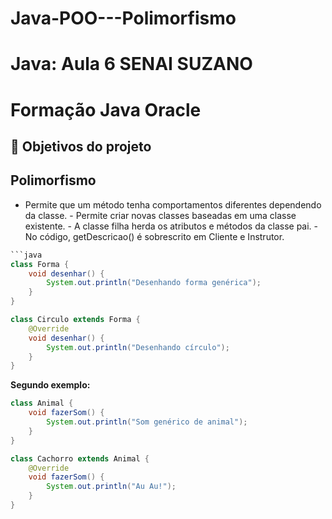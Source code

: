 # Java-POO---Polimorfismo
# Java: Aula 6 SENAI SUZANO

# Formação Java Oracle 

## 🔨 Objetivos do projeto
## Polimorfismo
- Permite que um método tenha comportamentos diferentes dependendo da classe. - Permite criar novas classes baseadas em uma classe existente. - A classe filha herda os atributos e métodos da classe pai. - No código, getDescricao() é sobrescrito em Cliente e Instrutor.
  
```java
```java
class Forma {
    void desenhar() {
        System.out.println("Desenhando forma genérica");
    }
}

class Circulo extends Forma {
    @Override
    void desenhar() {
        System.out.println("Desenhando círculo");
    }
}
```

 **Segundo exemplo:**

```java
class Animal {
    void fazerSom() {
        System.out.println("Som genérico de animal");
    }
}

class Cachorro extends Animal {
    @Override
    void fazerSom() {
        System.out.println("Au Au!");
    }
}
```
